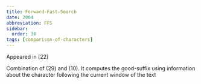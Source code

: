 ```yaml
---
title: Forward-Fast-Search
date: 2004
abbreviation: FFS
sidebar:
  order: 30
tags: [comparison-of-characters]
---
```


Appeared in [22]

Combination of (29) and (10). It computes the good-suffix using information about the character following the current window of the text
